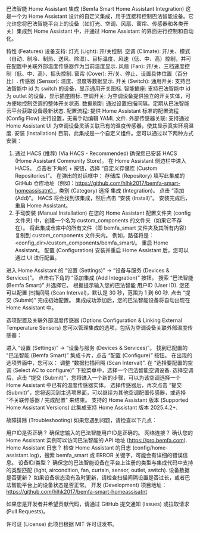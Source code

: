 巴法智能 Home Assistant 集成 (Bemfa Smart Home Assistant Integration)
这是一个为 Home Assistant 设计的自定义集成，用于连接和控制巴法智能设备。它允许您将巴法智能平台上的设备（如灯光、空调、风扇、窗帘、传感器和各类开关）集成到 Home Assistant 中，并通过 Home Assistant 的界面进行控制和自动化。

特性 (Features)
设备支持:
灯光 (Light): 开/关控制.
空调 (Climate): 开/关、模式（自动、制冷、制热、送风、除湿）、目标温度、风速（低、中、高）控制，并可在配置中关联外部温度传感器作为当前温度显示.
风扇 (Fan): 开/关、三档速度控制（低、中、高）、摇头控制.
窗帘 (Cover): 开/关、停止、设置具体位置（百分比）.
传感器 (Sensor): 温度、湿度等数据显示.
开关 (Switch):
通用开关: 支持巴法智能中 id 为 switch 的设备，显示通用开关图标.
智能插座: 支持巴法智能中 id 为 outlet 的设备，显示插座图标.
空调开关: 为空调设备提供独立的开关实体，可方便地控制空调的整体开关状态.
数据刷新: 通过设置扫描间隔，定期从巴法智能云平台获取设备最新状态.
配置流程: 提供 Home Assistant 标准的配置流程 (Config Flow) 进行设置，无需手动编辑 YAML 文件.
外部传感器关联: 支持通过 Home Assistant UI 为空调设备灵活关联已有的温度传感器，使其显示真实环境温度.
安装 (Installation)
目前，此集成是一个自定义组件。您可以通过以下两种方式安装：

1. 通过 HACS (推荐) (Via HACS - Recommended)
确保您已安装 HACS (Home Assistant Community Store)。
在 Home Assistant 侧边栏中进入 HACS。
点击右下角的 + 按钮，选择 “自定义存储库 (Custom Repositories)”。
在弹出的对话框中：
存储库 (Repository) 填写此集成的 GitHub 仓库地址（例如：https://github.com/hlhk2017/bemfa-smart-homeassisatnt）.
类别 (Category) 选择 集成 (Integration)。
点击 “添加 (Add)”。
HACS 将会找到该集成，然后点击 “安装 (Install)”。
安装完成后，重启 Home Assistant。
2. 手动安装 (Manual Installation)
在您的 Home Assistant 配置文件夹 (config 文件夹) 中，创建一个名为 custom_components 的文件夹（如果它不存在）。
将此集成仓库中的所有文件（即 bemfa_smart 文件夹及其所有内容）复制到 custom_components 文件夹内。 例如，路径将是：<config_dir>/custom_components/bemfa_smart/。
重启 Home Assistant。
配置 (Configuration)
安装并重启 Home Assistant 后，您可以通过 UI 进行配置。

进入 Home Assistant 的 “设置 (Settings)” -> “设备与服务 (Devices & Services)”。
点击右下角的 “添加集成 (Add Integration)” 按钮。
搜索 “巴法智能 (Bemfa Smart)” 并选择它。
根据提示输入您的巴法智能 用户ID (User ID).
您还可以配置 扫描间隔 (Scan Interval)，默认是 30 秒，范围为 1 到 60 秒.
点击 “提交 (Submit)” 完成初始配置。
集成成功添加后，您的巴法智能设备将自动出现在 Home Assistant 中。

选项配置及关联外部温度传感器 (Options Configuration & Linking External Temperature Sensors)
您可以管理集成的选项，包括为空调设备关联外部温度传感器：

进入 “设置 (Settings)” -> “设备与服务 (Devices & Services)”。
找到已配置的 “巴法智能 (Bemfa Smart)” 集成卡片，点击 “配置 (Configure)” 按钮。
在出现的选项界面中，您可以：
调整 “数据扫描间隔 (Scan Interval)”.
在 “选择要配置的空调 (Select AC to configure)” 下拉菜单中，选择一个巴法智能空调设备.
选择空调后，点击 “提交 (Submit)”，您将进入一个新的步骤，可以为该空调选择一个 Home Assistant 中已有的温度传感器实体。
选择传感器后，再次点击 “提交 (Submit)”，您将返回到主选项界面，可以继续为其他空调配置传感器，或选择 “不关联传感器 / 完成配置” 来结束。
支持的 Home Assistant 版本 (Supported Home Assistant Versions)
此集成支持 Home Assistant 版本 2025.4.2+.

故障排除 (Troubleshooting)
如果您遇到问题，请检查以下几点：

用户ID是否正确？ 确保您输入的巴法智能用户ID是正确的。
网络连接？ 确认您的 Home Assistant 实例可以访问巴法智能的 API 地址 (https://pro.bemfa.com).
Home Assistant 日志？ 检查 Home Assistant 的日志 (config/home-assistant.log)，搜索 bemfa_smart 或 ERROR 关键字，可能会有详细的错误信息。
设备ID/类型？ 确保您的巴法智能设备在平台上注册的类型与集成代码中支持的类型匹配 (light, aircondition, fan, curtain, sensor, outlet, switch).
设备数据是否更新？ 如果设备状态没有及时更新，请检查扫描间隔设置是否过长，或者巴法智能平台上的设备状态是否正常。
开发 (Development)
项目地址：https://github.com/hlhk2017/bemfa-smart-homeassisatnt

如果您是开发者并希望贡献代码，请通过 GitHub 提交通知 (Issues) 或拉取请求 (Pull Requests)。

许可证 (License)
此项目根据 MIT 许可证发布。
